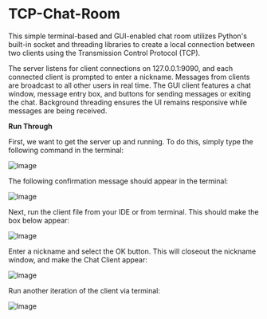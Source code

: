 # TCP-Chat-Room

This simple terminal-based and GUI-enabled chat room utilizes Python's built-in socket and threading libraries to create a local connection between two clients using the Transmission Control Protocol (TCP). 

The server listens for client connections on 127.0.0.1:9090, and each connected client is prompted to enter a nickname. Messages from clients are broadcast to all other users in real time. The GUI client features a chat window, message entry box, and buttons for sending messages or exiting the chat. Background threading ensures the UI remains responsive while messages are being received.

**Run Through**

First, we want to get the server up and running. To do this, simply type the following command in the terminal:

![Image](https://github.com/user-attachments/assets/8923987d-9619-4101-9b89-0edae909b990)

The following confirmation message should appear in the terminal:

![Image](https://github.com/user-attachments/assets/740ce44d-2c47-4afc-8dee-46923a99fcc4)

Next, run the client file from your IDE or from terminal. This should make the box below appear:

![Image](https://github.com/user-attachments/assets/0cbe7276-bcda-4226-8fd2-847a448959b2)

Enter a nickname and select the OK button. This will closeout the nickname window, and make the Chat Client appear:

![Image](https://github.com/user-attachments/assets/784da74c-42c2-48ea-8e36-82f4b23a8104)

Run another iteration of the client via terminal: 

![Image](https://github.com/user-attachments/assets/8558ff2e-0100-4d45-81d3-c02492f75e02)



